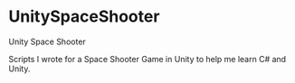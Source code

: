 # UnitySpaceShooter
Unity Space Shooter

Scripts I wrote for a Space Shooter Game in Unity to help me learn C# and Unity.
